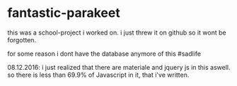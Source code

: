 # fantastic-parakeet

this was a school-project i worked on. i just threw it on github so it wont be forgotten.

for some reason i dont have the database anymore of this #sadlife

08.12.2016:
i just realized that there are materiale and jquery js in this aswell. so there is less than 69.9% of Javascript in it, that i've written.
